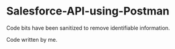 # Salesforce-API-using-Postman

Code bits have been sanitized to remove identifiable information.

Code written by me.
